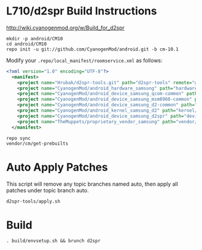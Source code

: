 L710/d2spr Build Instructions
=======================
http://wiki.cyanogenmod.org/w/Build_for_d2spr
```
mkdir -p android/CM10
cd android/CM10
repo init -u git://github.com/CyanogenMod/android.git -b cm-10.1
```

Modify your `.repo/local_manifest/roomservice.xml` as follows:

```xml
<?xml version="1.0" encoding="UTF-8"?>
  <manifest>
    <project name="Hrubak/d2spr-tools.git" path="d2spr-tools" remote="github" revision="cm10.1" />
    <project name="CyanogenMod/android_hardware_samsung" path="hardware/samsung" remote="github" revision="cm-10.1" />
    <project name="CyanogenMod/android_device_samsung_qcom-common" path="device/samsung/qcom-common" remote="github" revision="cm-10.1" />
    <project name="CyanogenMod/android_device_samsung_msm8960-common" path="device/samsung/msm8960-common" remote="github" revision="cm-10.1" />
    <project name="CyanogenMod/android_device_samsung_d2-common" path="device/samsung/d2-common" remote="github" revision="cm-10.1" />
    <project name="CyanogenMod/android_kernel_samsung_d2" path="kernel/samsung/d2" remote="github" revision="cm-10.1" />
    <project name="CyanogenMod/android_device_samsung_d2spr" path="device/samsung/d2spr" remote="github" revision="cm-10.1" />
    <project name="TheMuppets/proprietary_vendor_samsung" path="vendor/samsung" remote="github" revision="cm-10.1" />
  </manifest>
```

```
repo sync
vendor/cm/get-prebuilts
```

Auto Apply Patches
==================
This script will remove any topic branches named auto, then apply all patches under topic branch auto.

```
d2spr-tools/apply.sh
```

Build
=====
```
. build/envsetup.sh && brunch d2spr
```
